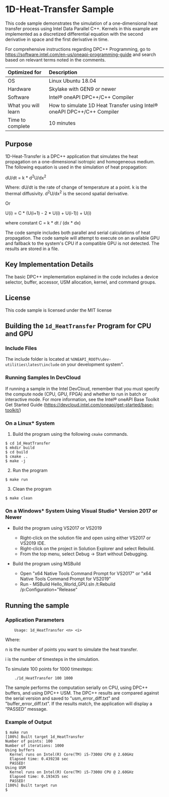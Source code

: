 ﻿# 1D-Heat-Transfer Sample

This code sample demonstrates the simulation of a one-dimensional heat
transfer process using Intel Data Parallel C++. Kernels in this
example are implemented as a discretized differential equation with
the second derivative in space and the first derivative in time.

For comprehensive instructions regarding DPC++ Programming, go to
https://software.intel.com/en-us/oneapi-programming-guide and search
based on relevant terms noted in the comments.
  
| Optimized for                     | Description
|:---                               |:---
| OS                                | Linux Ubuntu 18.04
| Hardware                          | Skylake with GEN9 or newer
| Software                          | Intel&reg; oneAPI DPC++/C++ Compiler
| What you will learn               | How to simulate 1D Heat Transfer using Intel&reg; oneAPI DPC++/C++ Compiler
| Time to complete                  | 10 minutes


## Purpose

1D-Heat-Transfer is a DPC++ application that simulates the heat
propagation on a one-dimensional isotropic and homogeneous medium. The
following equation is used in the simulation of heat propagation:

dU/dt = k * d<sup>2</sup>U/dx<sup>2</sup>

Where:
dU/dt is the rate of change of temperature at a point.
k is the thermal diffusivity.
d<sup>2</sup>U/dx<sup>2</sup> is the second spatial derivative.

Or

U(i) = C * (U(i+1) - 2 * U(i) + U(i-1)) + U(i)

where constant C = k * dt / (dx * dx)

The code sample includes both parallel and serial calculations of heat
propagation. The code sample will attempt to execute on an
available GPU and fallback to the system's CPU if a compatible GPU is
not detected. The results are stored in a file.


## Key Implementation Details 

The basic DPC++ implementation explained in the code includes a device
selector, buffer, accessor, USM allocation, kernel, and command
groups.


## License  

This code sample is licensed under the MIT license  


## Building the `1d_HeatTransfer` Program for CPU and GPU

### Include Files  

The include folder is located at
`%ONEAPI_ROOT%\dev-utilities\latest\include` on your development
system".

### Running Samples In DevCloud

If running a sample in the Intel DevCloud, remember that you must
specify the compute node (CPU, GPU, FPGA) and whether to run in
batch or interactive mode. For more information, see the Intel® oneAPI
Base Toolkit Get Started Guide
(https://devcloud.intel.com/oneapi/get-started/base-toolkit/)

### On a Linux* System  
  1. Build the program using the following `cmake` commands. 
  
  ```
  $ cd 1d_HeatTransfer
  $ mkdir build
  $ cd build
  $ cmake ..
  $ make -j
  ```

  2. Run the program
  
  ```
  $ make run  
  ```
  
  3. Clean the program  
  
  ```
  $ make clean
  ```
  
### On a Windows* System Using Visual Studio* Version 2017 or Newer
- Build the program using VS2017 or VS2019
    - Right-click on the solution file and open using either VS2017 or VS2019 IDE.
    - Right-click on the project in Solution Explorer and select Rebuild.
    - From the top menu, select Debug -> Start without Debugging.

- Build the program using MSBuild
     - Open "x64 Native Tools Command Prompt for VS2017" or "x64 Native Tools Command Prompt for VS2019"
     - Run - MSBuild Hello_World_GPU.sln /t:Rebuild /p:Configuration="Release"


## Running the sample
### Application Parameters   
	
        Usage: 1d_HeatTransfer <n> <i>

Where:

n is the number of points you want to simulate the heat transfer.

i is the number of timesteps in the simulation. 

To simulate 100 points for 1000 timesteps:

        ./1d_HeatTransfer 100 1000

The sample performs the computation serially on CPU, using DPC++
buffers, and using DPC++ USM. The DPC++ results are compared against
the serial version and saved to "usm_error_diff.txt" and
"buffer_error_diff.txt".  If the results match, the application will
display a “PASSED” message.

### Example of Output
```
$ make run
[100%] Built target 1d_HeatTransfer
Number of points: 100
Number of iterations: 1000
Using buffers
  Kernel runs on Intel(R) Core(TM) i5-7300U CPU @ 2.60GHz
  Elapsed time: 0.439238 sec
  PASSED!
Using USM
  Kernel runs on Intel(R) Core(TM) i5-7300U CPU @ 2.60GHz
  Elapsed time: 0.193435 sec
  PASSED!
[100%] Built target run
$
```
